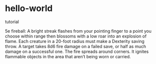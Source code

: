 # hello-world

tutorial

5e fireball:
A bright streak flashes from your pointing finger to a point you choose within range then blossoms with a low roar into an explosion of flame.
Each creature in a 20-foot radius must make a Dexterity saving throw. A target takes 8d6 fire damage on a failed save, or half as much damage on a successful one. The fire spreads around corners. It ignites flammable objects in the area that aren’t being worn or carried. 

